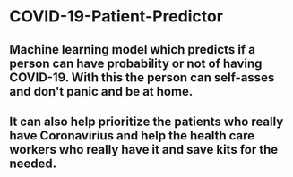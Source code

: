 # COVID-19-Patient-Predictor

## Machine learning model which predicts if a person can have probability or not of having COVID-19. With this the person can self-asses and don't panic and be at home. 

## It can also help prioritize the patients who really have Coronavirius and help the health care workers who really have it and save kits for the needed.

<!-- ## Home Page
![alt text](https://github.com/PrasadRaoJammuna/corona-patient-prediction/blob/master/corona.PNG)

<br>
## Patient Prediction
<br>

![alt text](https://github.com/PrasadRaoJammuna/corona-patient-prediction/blob/master/corona_prediction.PNG) -->
